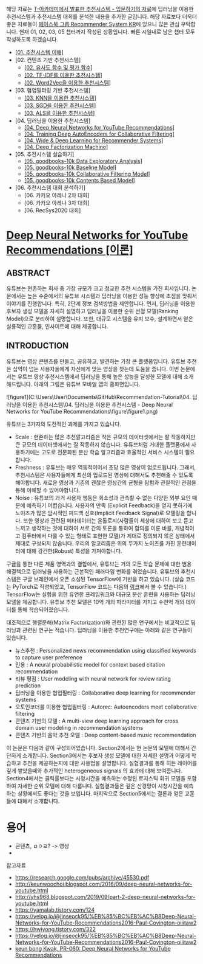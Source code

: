 해당 자료는 [T-아카데미에서 발표한 추천시스템 - 입문하기의 자료](https://github.com/choco9966/T-academy-Recommendation)에 딥러닝을 이용한 추천시스템과 추천시스템 대회를 분석한 내용을 추가한 글입니다. 해당 자료보다 더욱더 좋은 자료들이 [페이스북 그룹 Recommender System KR](https://www.facebook.com/groups/2611614312273351)에 있으니 많은 관심 부탁합니다. 현재 01, 02, 03, 05 챕터까지 작성된 상황입니다. 빠른 시일내로 남은 챕터 모두 작성하도록 하겠습니다. 

- [[01. 추천시스템 이해]](https://eda-ai-lab.tistory.com/522)
- [02. 컨텐츠 기반 추천시스템]
  - [[02. 유사도 함수 및 평가 함수]](https://eda-ai-lab.tistory.com/524)
  - [[02. TF-IDF를 이용한 추천시스템]](https://eda-ai-lab.tistory.com/525)
  - [[02. Word2Vec을 이용한 추천시스템]](https://eda-ai-lab.tistory.com/526)
- [03. 협업필터링 기반 추천시스템]
  - [[03. KNN을 이용한 추천시스템]](https://eda-ai-lab.tistory.com/527)
  - [[03. SGD을 이용한 추천시스템]](https://eda-ai-lab.tistory.com/528)
  - [[03. ALS을 이용한 추천시스템]](https://eda-ai-lab.tistory.com/529)
- [04. 딥러닝을 이용한 추천시스템]
  - [[04. Deep Neural Networks for YouTube Recommendations]](https://eda-ai-lab.tistory.com/530)
  - [[04. Training Deep AutoEncoders for Collaborative Filtering]](https://eda-ai-lab.tistory.com/531)
  - [[04. Wide & Deep Learning for Recommender Systems]](https://eda-ai-lab.tistory.com/532)
  - [[04. Deep Factorization Machine]](https://eda-ai-lab.tistory.com/533)
- [05. 추천시스템 실습하기]
  - [[05. goodbooks-10k Data Exploratory Analysis]](https://www.kaggle.com/chocozzz/01-goodbooks-10k-data-exploratory-analysis)
  - [[05. goodbooks-10k Baseline Model]](https://www.kaggle.com/chocozzz/02-goodbooks-10k-baseline-model)
  - [[05. goodbooks-10k Collaborative Filtering Model]](https://www.kaggle.com/chocozzz/03-goodbooks-10k-collaborative-filtering-model)
  - [[05. goodbooks-10k Contents Based Model]](https://www.kaggle.com/chocozzz/04-goodbooks-10k-contents-based-model)
- [06. 추천시스템 대회 분석하기]
  - [06. 카카오 아레나 2차 대회]
  - [06. 카카오 아레나 3차 대회]
  - [06. RecSys2020 대회]

# [Deep Neural Networks for YouTube Recommendations [이론]](https://research.google.com/pubs/archive/45530.pdf)

## ABSTRACT

유튜브는 현존하는 회사 중 가장 규모가 크고 정교한 추천 시스템을 가진 회사입니다. 논문에서는 높은 수준에서의  유튜브 시스템과 딥러닝을 이용한 성능 향상에 초점을 맞춰서 이야기를 진행합니다. 특히, 2단계 정보 검색방법을 제안합니다. 먼저, 딥러닝을 이용한 후보자 생성 모델을 자세히 설명하고 딥러닝을 이용한 순위 선정 모델(Ranking Model)으로 분리하여 설명합니다. 또한, 대규모 시스템을 유지 보수, 설계하면서 얻은 실용적인 교훈들, 인사이트에 대해 제공합니다. 

## INTRODUCTION

유튜브는 영상 콘텐츠를 만들고, 공유하고, 발견하는 가장 큰 플랫폼입니다. 유튜브 추천은 십억이 넘는 사용자들에게  자신에게 맞는 영상을 찾는데 도움을 줍니다. 이번 논문에서는 유트브 영상 추천시스템에서 딥러닝을 통해 높은 성능을 달성한 모델에 대해 소개해드립니다. 아래의 그림은 유튜브 모바일 앱의 홈화면입니다. 

![figure1](C:\Users\User\Documents\GitHub\Recommendation-Tutorial\04. 딥러닝을 이용한 추천시스템\04. 딥러닝을 이용한 추천시스템 - Deep Neural Networks for YouTube Recommendations\figure\figure1.png)

유튜브는 3가지의 도전적인 과제를 가지고 있습니다. 

- Scale : 현존하는 많은 추천알고리즘은 작은 규모의 데이터셋에서는 잘 작동하지만 큰 규모의 데이터셋에서는 잘 작동하지 않습니다. 유튜브처럼 거대한 플랫폼에서 사용하기에는 고도로 전문화된 분산 학습 알고리즘과 효율적인 서비스 시스템이 필요합니다. 
- Freshness : 유튜브는 매우 역동적이어서 초당 많은 영상이 업로드됩니다. 그래서, 추천시스템은 사용자들에게 최신의 업로드된 영상에 대해서도 추천해줄 수 있도록 해야합니다. 새로운 영상과 기존의 괜찮은 영상간의 균형을 탐험과 관찰적인 관점을 통해 이해할 수 있어야합니다. 
- Noise : 유튜브의 과거 사용자 행동은 희소성과 관측할 수 없는 다양한 외부 요인 때문에 예측하기 어렵습니다. 사용자의 만족 (Explicit Feedback)을 얻지 못하기에 노이즈가 많은 암시적인 피드백 신호(Implicit Feedback Signal)로 모델링을 합니다. 또한 영상과 관련된 메타데이터는 온톨로지(사람들이 세상에 대하여 보고 듣고 느끼고 생각하는 것에 대하여 서로 간의 토론을 통하여 합의를 이룬 바를, 개념적이고 컴퓨터에서 다룰 수 있는 형태로 표현한 모델)가 제대로 정의되지 않은 상태에서 제대로 구성되지 않습니다. 우리의 알고리즘은 위의 두가지 노이즈를 가진 훈련데이터에 대해 강건한(Robust) 특성을 가져야합니다. 

구글을 통한 다른 제품 영역과의 결합에서, 유튜브는 거의 모든 학습 문제에 대한 범용 해결책으로 딥러닝을 사용하는 근본적인 패러다임 변화를 겪었습니다. 유튜브의 추천시스템은 구글 브레인에서 오픈 소싱된 TensorFlow에 기반을 하고 있습니다. (실습 코드는 PyTorch로 작성되었고, TensorFlow 코드는 다음의 [링크](https://github.com/ogerhsou/Youtube-Recommendation-Tensorflow)에서 볼 수 있습니다.) TensorFlow는 실험을 위한 유연한 프레임워크와 대규모 분산 훈련을 사용하는 딥러닝 모델을 제공합니다. 유튜브 추천 모델은 10억 개의 파라미터를 가지고 수천억 개의 데이터를 통해 학습되어졌습니다. 

대조적으로 행렬분해(Matrix Factorization)와 관련된 많은 연구에서는 비교적으로 딥러닝과 관련된 연구는 적습니다. 딥러닝을 이용한 추천연구에는 아래와 같은 연구들이 있습니다. 

- 뉴스추천 : Personalized news recommendation using classified keywords to capture user preference
- 인용 : A neural probabilistic model for context based citation recommendation
- 리뷰 평점 : User modeling with neural network for review rating prediction
- 딥러닝을 이용한 협업필터링 : Collaborative deep learning for recommender systems
- 오토인코더를 이용한 협업필터링 : Autorec: Autoencoders meet collaborative filtering
- 콘텐츠 기반의 모델 : A multi-view deep learning approach for cross domain user modeling in recommendation systems
- 콘텐츠 기반의 음악 추천 모델 : Deep content-based music recommendation

이 논문은 다음과 같이 구성되어있습니다. Section2에서는 현 논문의 모델에 대해서 간단하게 소개합니다. Section3에서는 후보자 생성 모델에 대한 자세한 설명과 어떻게 학습하고 추천을 제공하는지에 대한 사용법을 설명합니다. 실험결과를 통해 히든 레이어를 깊게 쌓았을때와 추가적인 heterogeneous signals 의 효과에 대해 보여줍니다. Section4에서는 클릭률보다는 시청시간을 예측하는 수정된 로지스틱 회귀 모델을 포함하여 자세한 순위 모델에 대해 다룹니다. 실험결과들은 깊은 신경망이 시청시간을 예측하는 상황에서도 좋다는 것을 보입니다. 마지막으로 Section5에서는 결론과 얻은 교훈들에 대해서 소개합니다. 



# 용어 

- 콘텐츠, ㅁㅇㄹ? -> 영상 
- 

참고자료 

- https://research.google.com/pubs/archive/45530.pdf
- http://keunwoochoi.blogspot.com/2016/09/deep-neural-networks-for-youtube.html
- http://yhs968.blogspot.com/2019/09/part-2-deep-neural-networks-for-youtube.html
- https://yamalab.tistory.com/124
- https://velog.io/@jinseock95/%EB%85%BC%EB%AC%B8Deep-Neural-Networks-for-YouTube-Recommendations2016-Paul-Covington-oiiitaw2
- https://hwiyong.tistory.com/322
- https://velog.io/@jinseock95/%EB%85%BC%EB%AC%B8Deep-Neural-Networks-for-YouTube-Recommendations2016-Paul-Covington-oiiitaw2
- [keun bong Kwak, PR-060: Deep Neural Networks for YouTube Recommendations](https://www.youtube.com/watch?v=V6zixdCIOqw)



